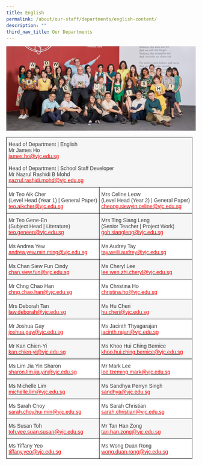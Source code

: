 ```yaml
---
title: English
permalink: /about/our-staff/departments/english-content/
description: ""
third_nav_title: Our Departments
---
```

![](/images/d-eng-1024x455.jpg)
<style type="text/css">
.tg  {border-collapse:collapse;border-spacing:0;}
.tg td{border-color:black;border-style:solid;border-width:1px;font-family:Arial, sans-serif;font-size:14px;
  overflow:hidden;padding:10px 5px;word-break:normal;}
.tg th{border-color:black;border-style:solid;border-width:1px;font-family:Arial, sans-serif;font-size:14px;
  font-weight:normal;overflow:hidden;padding:10px 5px;word-break:normal;}
.tg .tg-dox4{background-color:#FFF;color:#3A3A3A;text-align:left;vertical-align:top}
.tg .tg-2k4o{background-color:#F5F6F5;color:#3A3A3A;text-align:left;vertical-align:top}
</style>
<table class="tg">
<thead>
  <tr>
    <th class="tg-2k4o" colspan="2"><span style="font-weight:inherit;font-style:inherit;color:#3A3A3A">Head of Department | English</span><br><span style="font-weight:inherit;font-style:inherit">Mr James Ho</span><br><a href="mailto:james.ho@vjc.edu.sg" target="_blank" rel="noopener noreferrer"><span style="font-weight:inherit;font-style:inherit;text-decoration:none;color:#FF0202;background-color:transparent">james.ho@vjc.edu.sg</span></a><br><br><span style="font-weight:inherit;font-style:inherit;color:#3A3A3A">Head of Department | School Staff Developer</span><br><span style="font-weight:inherit;font-style:inherit">Mr Nazrul Rashidi B Mohd</span><br><a href="mailto:nazrul.rashidi.mohd@vjc.edu.sg" target="_blank" rel="noopener noreferrer"><span style="font-weight:inherit;font-style:inherit;text-decoration:none;color:#FF0202;background-color:transparent">nazrul.rashidi.mohd@vjc.edu.sg</span></a></th>
  </tr>
</thead>
<tbody>
  <tr>
    <td class="tg-dox4"><span style="font-weight:inherit;font-style:inherit">Mr Teo Aik Cher</span><br><span style="font-weight:inherit;font-style:inherit">(Level Head (Year 1) | General Paper)</span><br><a href="mailto:teo.aikcher@vjc.edu.sg"><span style="font-weight:inherit;font-style:inherit;text-decoration:none;color:#FF0202;background-color:transparent">teo.aikcher@vjc.edu.sg</span></a></td>
    <td class="tg-dox4"><span style="font-weight:inherit;font-style:inherit">Mrs Celine Leow</span><br><span style="font-weight:inherit;font-style:inherit">(Level Head (Year 2) | General Paper)</span><br><a href="mailto:cheong.siewyin.celine@vjc.edu.sg"><span style="font-weight:inherit;font-style:inherit;text-decoration:none;color:#FF0202;background-color:transparent">cheong.siewyin.celine@vjc.edu.sg</span></a></td>
  </tr>
  <tr>
    <td class="tg-2k4o"><span style="font-weight:inherit;font-style:inherit">Mr Teo Gene-En</span><br><span style="font-weight:inherit;font-style:inherit">(Subject Head | Literature)</span><br><a href="mailto:teo.geneen@vjc.edu.sg"><span style="font-weight:inherit;font-style:inherit;text-decoration:none;color:#FF0202;background-color:transparent">teo.geneen@vjc.edu.sg</span></a></td>
    <td class="tg-2k4o"><span style="font-weight:inherit;font-style:inherit">Mrs Ting Siang Leng</span><br><span style="font-weight:inherit;font-style:inherit">(Senior Teacher | Project Work)</span><br><a href="mailto:goh.siangleng@vjc.edu.sg"><span style="font-weight:inherit;font-style:inherit;text-decoration:none;color:#FF0202;background-color:transparent">goh.siangleng@vjc.edu.sg</span></a></td>
  </tr>
  <tr>
    <td class="tg-dox4"><span style="font-weight:inherit;font-style:inherit">Ms Andrea Yew</span><br><a href="mailto:andrea.yew.min.ming@vjc.edu.sg"><span style="font-weight:inherit;font-style:inherit;text-decoration:none;color:#FF0202;background-color:transparent">andrea.yew.min.ming@vjc.edu.sg</span></a></td>
    <td class="tg-dox4"><span style="font-weight:inherit;font-style:inherit">Ms Audrey Tay</span><br><a href="mailto:tay.weili.audrey@vjc.edu.sg"><span style="font-weight:inherit;font-style:inherit;text-decoration:none;color:#FF0202;background-color:transparent">tay.weili.audrey@vjc.edu.sg</span></a></td>
  </tr>
  <tr>
    <td class="tg-2k4o"><span style="font-weight:inherit;font-style:inherit">Ms Chan Siew Fun Cindy</span><br><a href="mailto:chan.siew.fun@vjc.edu.sg"><span style="font-weight:inherit;font-style:inherit;text-decoration:none;color:#FF0202;background-color:transparent">chan.siew.fun@vjc.edu.sg</span></a></td>
    <td class="tg-2k4o"><span style="font-weight:inherit;font-style:inherit">Ms Cheryl Lee</span><br><a href="mailto:lee.wen.zhi.cheryl@vjc.edu.sg"><span style="font-weight:inherit;font-style:inherit;text-decoration:none;color:#FF0202;background-color:transparent">lee.wen.zhi.cheryl@vjc.edu.sg</span></a></td>
  </tr>
  <tr>
    <td class="tg-dox4"><span style="font-weight:inherit;font-style:inherit">Mr Chng Chao Han</span><br><a href="mailto:chng.chao.han@vjc.edu.sg"><span style="font-weight:inherit;font-style:inherit;text-decoration:none;color:#FF0202;background-color:transparent">chng.chao.han@vjc.edu.sg</span></a></td>
    <td class="tg-dox4"><span style="font-weight:inherit;font-style:inherit">Ms Christina Ho</span><br><a href="mailto:christina.ho@vjc.edu.sg"><span style="font-weight:inherit;font-style:inherit;text-decoration:none;color:#FF0202;background-color:transparent">christina.ho@vjc.edu.sg</span></a></td>
  </tr>
  <tr>
    <td class="tg-2k4o"><span style="font-weight:inherit;font-style:inherit">Mrs Deborah Tan</span><br><a href="mailto:law.deborah@vjc.edu.sg"><span style="font-weight:inherit;font-style:inherit;text-decoration:none;color:#FF0202;background-color:transparent">law.deborah@vjc.edu.sg</span></a></td>
    <td class="tg-2k4o"><span style="font-weight:inherit;font-style:inherit">Ms Hu Cheri</span><br><a href="mailto:hu.cheri@vjc.edu.sg"><span style="font-weight:inherit;font-style:inherit;text-decoration:none;color:#FF0202;background-color:transparent">hu.cheri@vjc.edu.sg</span></a></td>
  </tr>
  <tr>
    <td class="tg-dox4"><span style="font-weight:inherit;font-style:inherit">Mr Joshua Gay</span><br><a href="mailto:joshua.gay@vjc.edu.sg"><span style="font-weight:inherit;font-style:inherit;text-decoration:none;color:#FF0202;background-color:transparent">joshua.gay@vjc.edu.sg</span></a></td>
    <td class="tg-dox4"><span style="font-weight:inherit;font-style:inherit">Ms Jacinth Thyagarajan</span><br><a href="mailto:jacinth.rajan@vjc.edu.sg"><span style="font-weight:inherit;font-style:inherit;text-decoration:none;color:#FF0202;background-color:transparent">jacinth.rajan@vjc.edu.sg</span></a></td>
  </tr>
  <tr>
    <td class="tg-2k4o"><span style="font-weight:inherit;font-style:inherit">Mr Kan Chien-Yi</span><br><a href="mailto:kan.chien-yi@vjc.edu.sg"><span style="font-weight:inherit;font-style:inherit;text-decoration:none;color:#FF0202;background-color:transparent">kan.chien-yi@vjc.edu.sg</span></a></td>
    <td class="tg-2k4o"><span style="font-weight:inherit;font-style:inherit">Ms Khoo Hui Ching Bernice</span><br><a href="mailto:khoo.hui.ching.bernice@vjc.edu.sg"><span style="font-weight:inherit;font-style:inherit;text-decoration:none;color:#FF0202;background-color:transparent">khoo.hui.ching.bernice@vjc.edu.sg</span></a></td>
  </tr>
  <tr>
    <td class="tg-dox4"><span style="font-weight:inherit;font-style:inherit">Ms Lim Jia Yin Sharon</span><br><a href="mailto:sharon.lim.jia.yin@vjc.edu.sg"><span style="font-weight:inherit;font-style:inherit;text-decoration:none;color:#FF0202;background-color:transparent">sharon.lim.jia.yin@vjc.edu.sg</span></a></td>
    <td class="tg-dox4"><span style="font-weight:inherit;font-style:inherit">Mr Mark Lee</span><br><a href="mailto:lee.tzeming.mark@vjc.edu.sg"><span style="font-weight:inherit;font-style:inherit;text-decoration:none;color:#FF0202;background-color:transparent">lee.tzeming.mark@vjc.edu.sg</span></a></td>
  </tr>
  <tr>
    <td class="tg-2k4o"><span style="font-weight:inherit;font-style:inherit">Ms Michelle Lim</span><br><a href="mailto:michelle.lim@vjc.edu.sg"><span style="font-weight:inherit;font-style:inherit;text-decoration:none;color:#FF0202;background-color:transparent">michelle.lim@vjc.edu.sg</span></a></td>
    <td class="tg-2k4o"><span style="font-weight:inherit;font-style:inherit">Ms Sandhya Perryn Singh</span><br><a href="mailto:sandhya@vjc.edu.sg"><span style="font-weight:inherit;font-style:inherit;text-decoration:none;color:#FF0202;background-color:transparent">sandhya@vjc.edu.sg</span></a></td>
  </tr>
  <tr>
    <td class="tg-dox4"><span style="font-weight:inherit;font-style:inherit">Ms Sarah Choy</span><br><a href="mailto:sarah.choy.hui.min@vjc.edu.sg"><span style="font-weight:inherit;font-style:inherit;text-decoration:none;color:#FF0202;background-color:transparent">sarah.choy.hui.min@vjc.edu.sg</span></a></td>
    <td class="tg-dox4"><span style="font-weight:inherit;font-style:inherit">Ms Sarah Christian</span><br><a href="mailto:sarah.christian@vjc.edu.sg"><span style="font-weight:inherit;font-style:inherit;text-decoration:none;color:#FF0202;background-color:transparent">sarah.christian@vjc.edu.sg</span></a></td>
  </tr>
  <tr>
    <td class="tg-2k4o"><span style="font-weight:inherit;font-style:inherit">Ms Susan Toh</span><br><a href="mailto:toh.yee.suan.susan@vjc.edu.sg"><span style="font-weight:inherit;font-style:inherit;text-decoration:none;color:#FF0202;background-color:transparent">toh.yee.suan.susan@vjc.edu.sg</span></a></td>
    <td class="tg-2k4o"><span style="font-weight:inherit;font-style:inherit">Mr Tan Han Zong</span><br><a href="mailto:tan.han.zong@vjc.edu.sg"><span style="font-weight:inherit;font-style:inherit;text-decoration:none;color:#FF0202;background-color:transparent">tan.han.zong@vjc.edu.sg</span></a></td>
  </tr>
  <tr>
    <td class="tg-dox4"><span style="font-weight:inherit;font-style:inherit">Ms Tiffany Yeo</span><br><a href="mailto:tiffany.yeo@vjc.edu.sg"><span style="font-weight:inherit;font-style:inherit;text-decoration:none;color:#FF0202;background-color:transparent">tiffany.yeo@vjc.edu.sg</span></a></td>
    <td class="tg-dox4"><span style="font-weight:inherit;font-style:inherit">Ms Wong Duan Rong</span><br><a href="mailto:wong.duan.rong@vjc.edu.sg"><span style="font-weight:inherit;font-style:inherit;text-decoration:none;color:#FF0202;background-color:transparent">wong.duan.rong@vjc.edu.sg</span></a></td>
  </tr>
</tbody>
</table>